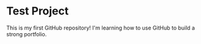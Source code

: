 
# Test Project

This is my first GitHub repository! I'm learning how to use GitHub to build a strong portfolio.
